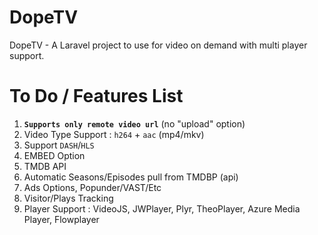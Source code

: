 # DopeTV
DopeTV - A Laravel project to use for video on demand with multi player support.

# To Do / Features List

1. **`Supports only remote video url`** (no "upload" option)
2. Video Type Support : `h264` + `aac` (mp4/mkv)
3. Support `DASH`/`HLS`
4. EMBED Option
5. TMDB API
6. Automatic Seasons/Episodes pull from TMDBP (api)
7. Ads Options, Popunder/VAST/Etc
8. Visitor/Plays Tracking
9. Player Support : VideoJS, JWPlayer, Plyr, TheoPlayer, Azure Media Player, Flowplayer 
